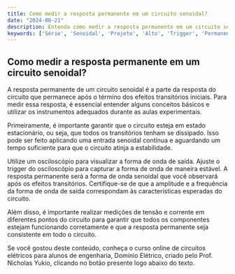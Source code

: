 ```yaml
---
title: Como medir a resposta permanente em um circuito senoidal?
date: "2024-08-21"
description: Entenda como medir a resposta permanente em um circuito senoidal durante as aulas experimentais.
keywords: ['Série', 'Senoidal', 'Projeto', 'Alto', 'Trigger', 'Permanente', 'medida']
---
```


## Como medir a resposta permanente em um circuito senoidal?

A resposta permanente de um circuito senoidal é a parte da resposta do circuito que permanece após o término dos efeitos transitórios iniciais. Para medir essa resposta, é essencial entender alguns conceitos básicos e utilizar os instrumentos adequados durante as aulas experimentais.

Primeiramente, é importante garantir que o circuito esteja em estado estacionário, ou seja, que todos os transitórios tenham se dissipado. Isso pode ser feito aplicando uma entrada senoidal contínua e aguardando um tempo suficiente para que o circuito atinja a estabilidade.

Utilize um osciloscópio para visualizar a forma de onda de saída. Ajuste o trigger do osciloscópio para capturar a forma de onda de maneira estável. A resposta permanente será a forma de onda senoidal que você observará após os efeitos transitórios. Certifique-se de que a amplitude e a frequência da forma de onda de saída correspondam às características esperadas do circuito.

Além disso, é importante realizar medições de tensão e corrente em diferentes pontos do circuito para garantir que todos os componentes estejam funcionando corretamente e que a resposta permanente seja consistente em todo o circuito.

Se você gostou deste conteúdo, conheça o curso online de circuitos elétricos para alunos de engenharia, Domínio Elétrico, criado pelo Prof. Nicholas Yukio, clicando no botão presente logo abaixo do texto.